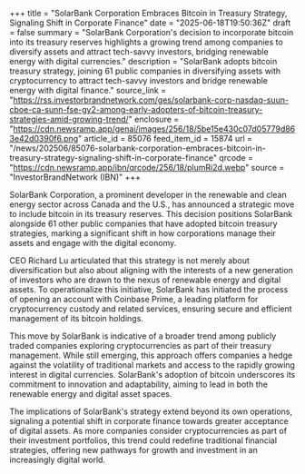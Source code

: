 +++
title = "SolarBank Corporation Embraces Bitcoin in Treasury Strategy, Signaling Shift in Corporate Finance"
date = "2025-06-18T19:50:36Z"
draft = false
summary = "SolarBank Corporation's decision to incorporate bitcoin into its treasury reserves highlights a growing trend among companies to diversify assets and attract tech-savvy investors, bridging renewable energy with digital currencies."
description = "SolarBank adopts bitcoin treasury strategy, joining 61 public companies in diversifying assets with cryptocurrency to attract tech-savvy investors and bridge renewable energy with digital finance."
source_link = "https://rss.investorbrandnetwork.com/ges/solarbank-corp-nasdaq-suun-cboe-ca-sunn-fse-gy2-among-early-adopters-of-bitcoin-treasury-strategies-amid-growing-trend/"
enclosure = "https://cdn.newsramp.app/genai/images/256/18/5be15e430c07d05779d863e42d0390f6.png"
article_id = 85076
feed_item_id = 15874
url = "/news/202506/85076-solarbank-corporation-embraces-bitcoin-in-treasury-strategy-signaling-shift-in-corporate-finance"
qrcode = "https://cdn.newsramp.app/ibn/qrcode/256/18/plumRi2d.webp"
source = "InvestorBrandNetwork (IBN)"
+++

<p>SolarBank Corporation, a prominent developer in the renewable and clean energy sector across Canada and the U.S., has announced a strategic move to include bitcoin in its treasury reserves. This decision positions SolarBank alongside 61 other public companies that have adopted bitcoin treasury strategies, marking a significant shift in how corporations manage their assets and engage with the digital economy.</p><p>CEO Richard Lu articulated that this strategy is not merely about diversification but also about aligning with the interests of a new generation of investors who are drawn to the nexus of renewable energy and digital assets. To operationalize this initiative, SolarBank has initiated the process of opening an account with Coinbase Prime, a leading platform for cryptocurrency custody and related services, ensuring secure and efficient management of its bitcoin holdings.</p><p>This move by SolarBank is indicative of a broader trend among publicly traded companies exploring cryptocurrencies as part of their treasury management. While still emerging, this approach offers companies a hedge against the volatility of traditional markets and access to the rapidly growing interest in digital currencies. SolarBank's adoption of bitcoin underscores its commitment to innovation and adaptability, aiming to lead in both the renewable energy and digital asset spaces.</p><p>The implications of SolarBank's strategy extend beyond its own operations, signaling a potential shift in corporate finance towards greater acceptance of digital assets. As more companies consider cryptocurrencies as part of their investment portfolios, this trend could redefine traditional financial strategies, offering new pathways for growth and investment in an increasingly digital world.</p>